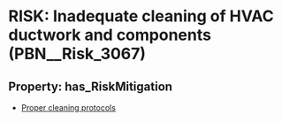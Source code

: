 # RISK: __Inadequate cleaning of HVAC ductwork and components__ (PBN__Risk_3067)

## Property: has_RiskMitigation

* [Proper cleaning protocols](PBN__Mitigation_1429)

